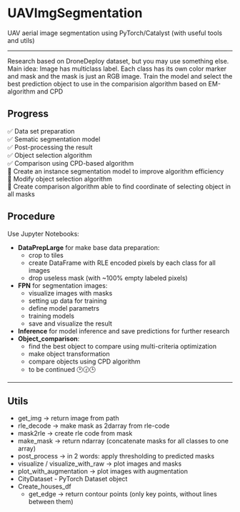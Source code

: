 # UAVImgSegmentation
UAV aerial image segmentation using PyTorch/Catalyst (with useful tools and utils)
________________________________________________________________________________________
Research based on DroneDeploy dataset, but you may use something else.
Main idea:
Image has multiclass label. Each class has its own color marker and mask and the mask is just an RGB image.
Train the model and select the best prediction object to use in  the comparision algorithm based on EM-algorithm and CPD
## **Progress**
:white_check_mark: Data set preparation    
:white_check_mark: Sematic segmentation model    
:white_check_mark: Post-processing the result    
:white_check_mark: Object selection algorithm    
:white_check_mark: Comparison using CPD-based algorithm    
:black_square_button: Create an instance segmentation model to improve algorithm efficiency    
:black_square_button: Modify object selection algorithm    
:black_square_button: Create comparison algorithm able to find coordinate of selecting object in all masks

## **Procedure**
Use Jupyter Notebooks:
+ __DataPrepLarge__ for make base data preparation:
  - crop to tiles
  - create DataFrame with RLE encoded pixels by each class for all images
  - drop useless mask (with ~100% empty labeled pixels)
+ __FPN__ for segmentation images:
  - visualize images with masks
  - setting up data for training
  - define model parametrs
  - training models
  - save and visualize the result 
+ __Inference__ for model inference and save predictions for further research
+ __Object_comparison__:
  - find the best object to compare using multi-criteria optimization
  - make object transformation
  - compare objects using CPD algorithm
  - to be continued :clock2::clock230::clock3:
__________________________________________  
  ## **Utils**
  + get_img -> return image from path
  + rle_decode -> make mask as 2darray from rle-code
  + mask2rle -> create rle code from mask
  + make_mask -> return ndarray (concatenate masks for all classes to one array)
  + post_process -> in 2 words: apply thresholding to predicted masks
  + visualize / visualize_with_raw -> plot images and masks
  + plot_with_augmentation -> plot images with augmentation
  + CityDataset - PyTorch Dataset object
  + Create_houses_df
    - get_edge -> return contour points (only key points, without lines between them)
